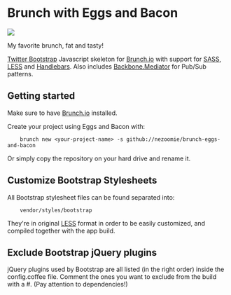 # Brunch with Eggs and Bacon

![](https://a248.e.akamai.net/camo.github.com/1c7212d12d1b170a4247587d46fa1c8a234538d0/687474703a2f2f662e636c2e6c792f6974656d732f3150343031313356326a336830563375305433532f363837343734373033613266326636643635366336353739363136633265363636633738363432653639373432663638376136363633356633353331333232653661373036372e6a706567)

My favorite brunch, fat and tasty!

[Twitter Bootstrap](http://twitter.github.com/bootstrap/) Javascript skeleton for [Brunch.io](http://brunch.io) with support for [SASS](http://sass-lang.com/), [LESS](http://lesscss.org/) and [Handlebars](http://handlebarsjs.com/). Also includes [Backbone.Mediator](https://github.com/chalbert/Backbone-Mediator) for Pub/Sub patterns.

## Getting started

Make sure to have [Brunch.io](http://brunch.io) installed.

Create your project using Eggs and Bacon with:

		brunch new <your-project-name> -s github://nezoomie/brunch-eggs-and-bacon
		
Or simply copy the repository on your hard drive and rename it.

## Customize Bootstrap Stylesheets

All Bootstrap stylesheet files can be found separated into:

		vendor/styles/bootstrap
		
They're in original [LESS](http://lesscss.org/) format in order to be easily customized, and compiled together with the app build.

## Exclude Bootstrap jQuery plugins

jQuery plugins used by Bootstrap are all listed (in the right order) inside the config.coffee file. Comment the ones you want to exclude from the build with a #. (Pay attention to dependencies!)

